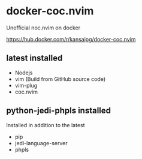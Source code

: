 # docker-coc.nvim

Unofficial noc.nvim on docker

https://hub.docker.com/r/kansaipg/docker-coc.nvim

## latest installed

* Nodejs
* vim (Build from GitHub source code)
* vim-plug 
* coc.nvim

##  python-jedi-phpls installed

Installed in addition to the latest

* pip
* jedi-language-server
* phpls
